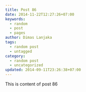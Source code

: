 ```yaml
---
title: Post 86
date: 2014-11-22T12:27:26+07:00
keywords:
  - random
  - post
  - pages
author: Dimas Lanjaka
tags:
  - random post
  - untagged
category:
  - random post
  - uncategorized
updated: 2014-09-11T23:26:38+07:00
---
```

This is content of post 86